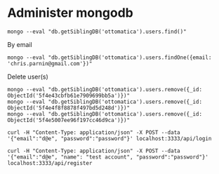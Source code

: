 # Administer mongodb


```bash|{type:'command'}
mongo --eval "db.getSiblingDB('ottomatica').users.find()"
```

By email

```bash|{type:'command'}
mongo --eval "db.getSiblingDB('ottomatica').users.findOne({email: 'chris.parnin@gmail.com'})"
```

Delete user(s)

```bash|{type:'command'}
mongo --eval "db.getSiblingDB('ottomatica').users.remove({_id: ObjectId('5f4e43cbfb61e7909699bb5a')})"
mongo --eval "db.getSiblingDB('ottomatica').users.remove({_id: ObjectId('5f4e4f8f8878f497bd5d248d')})"
mongo --eval "db.getSiblingDB('ottomatica').users.remove({_id: ObjectId('5f4e5007ee96f197cc46d9ca')})"
```

```
curl -H "Content-Type: application/json" -X POST --data '{"email":"d@e", "password":"password"}' localhost:3333/api/login
```

```
curl -H "Content-Type: application/json" -X POST --data '{"email":"d@e", "name": "test account", "password":"password"}' localhost:3333/api/register
```


